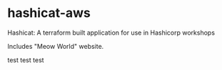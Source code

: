 # hashicat-aws
Hashicat: A terraform built application for use in Hashicorp workshops

Includes "Meow World" website.

test test test

